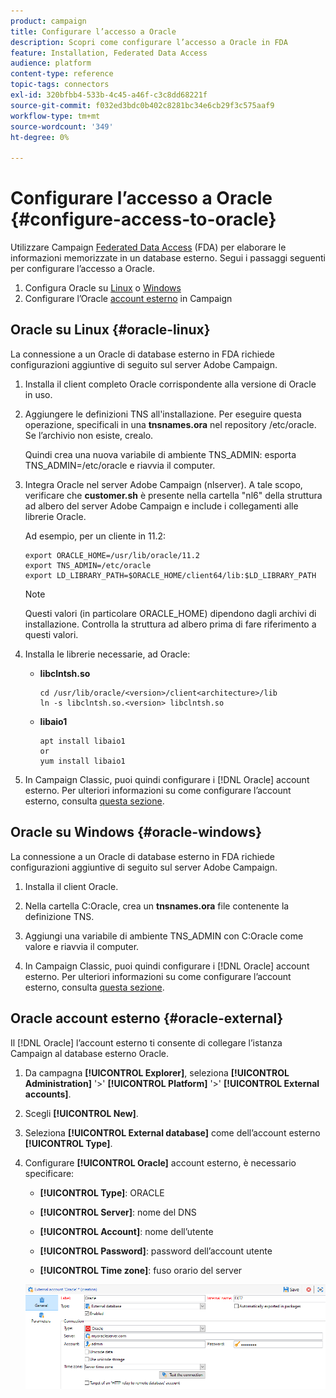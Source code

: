 ```yaml
---
product: campaign
title: Configurare l’accesso a Oracle
description: Scopri come configurare l’accesso a Oracle in FDA
feature: Installation, Federated Data Access
audience: platform
content-type: reference
topic-tags: connectors
exl-id: 320bfbb4-533b-4c45-a46f-c3c8dd68221f
source-git-commit: f032ed3bdc0b402c8281bc34e6cb29f3c575aaf9
workflow-type: tm+mt
source-wordcount: '349'
ht-degree: 0%

---
```


# Configurare l’accesso a Oracle {#configure-access-to-oracle}



Utilizzare Campaign [Federated Data Access](../../installation/using/about-fda.md) (FDA) per elaborare le informazioni memorizzate in un database esterno. Segui i passaggi seguenti per configurare l’accesso a Oracle.

1. Configura Oracle su [Linux](#oracle-linux) o [Windows](#azure-windows)
1. Configurare l’Oracle [account esterno](#oracle-external) in Campaign

## Oracle su Linux {#oracle-linux}

La connessione a un Oracle di database esterno in FDA richiede configurazioni aggiuntive di seguito sul server Adobe Campaign.

1. Installa il client completo Oracle corrispondente alla versione di Oracle in uso.
1. Aggiungere le definizioni TNS all&#39;installazione. Per eseguire questa operazione, specificali in una **tnsnames.ora** nel repository /etc/oracle. Se l’archivio non esiste, crealo.

   Quindi crea una nuova variabile di ambiente TNS_ADMIN: esporta TNS_ADMIN=/etc/oracle e riavvia il computer.

1. Integra Oracle nel server Adobe Campaign (nlserver). A tale scopo, verificare che **customer.sh** è presente nella cartella &quot;nl6&quot; della struttura ad albero del server Adobe Campaign e include i collegamenti alle librerie Oracle.

   Ad esempio, per un cliente in 11.2:

   ```
   export ORACLE_HOME=/usr/lib/oracle/11.2
   export TNS_ADMIN=/etc/oracle
   export LD_LIBRARY_PATH=$ORACLE_HOME/client64/lib:$LD_LIBRARY_PATH
   ```

   >[!NOTE]
   >
   >Questi valori (in particolare ORACLE_HOME) dipendono dagli archivi di installazione. Controlla la struttura ad albero prima di fare riferimento a questi valori.

1. Installa le librerie necessarie, ad Oracle:

   * **libclntsh.so**

     ```
     cd /usr/lib/oracle/<version>/client<architecture>/lib
     ln -s libclntsh.so.<version> libclntsh.so
     ```

   * **libaio1**

     ```
     apt install libaio1
     or
     yum install libaio1
     ```

1. In Campaign Classic, puoi quindi configurare i [!DNL Oracle] account esterno. Per ulteriori informazioni su come configurare l’account esterno, consulta [questa sezione](#oracle-external).

## Oracle su Windows {#oracle-windows}

La connessione a un Oracle di database esterno in FDA richiede configurazioni aggiuntive di seguito sul server Adobe Campaign.

1. Installa il client Oracle.

1. Nella cartella C:Oracle, crea un **tnsnames.ora** file contenente la definizione TNS.

1. Aggiungi una variabile di ambiente TNS_ADMIN con C:Oracle come valore e riavvia il computer.

1. In Campaign Classic, puoi quindi configurare i [!DNL Oracle] account esterno. Per ulteriori informazioni su come configurare l’account esterno, consulta [questa sezione](#oracle-external).

## Oracle account esterno {#oracle-external}

Il [!DNL Oracle] l’account esterno ti consente di collegare l’istanza Campaign al database esterno Oracle.

1. Da campagna **[!UICONTROL Explorer]**, seleziona **[!UICONTROL Administration]** &#39;>&#39; **[!UICONTROL Platform]** &#39;>&#39; **[!UICONTROL External accounts]**.

1. Scegli **[!UICONTROL New]**.

1. Seleziona **[!UICONTROL External database]** come dell’account esterno **[!UICONTROL Type]**.

1. Configurare **[!UICONTROL Oracle]** account esterno, è necessario specificare:

   * **[!UICONTROL Type]**: ORACLE

   * **[!UICONTROL Server]**: nome del DNS

   * **[!UICONTROL Account]**: nome dell’utente

   * **[!UICONTROL Password]**: password dell’account utente

   * **[!UICONTROL Time zone]**: fuso orario del server

   ![](assets/oracle_config.png)
